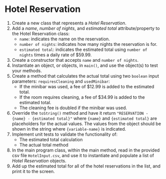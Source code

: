 # Hotel Reservation

1. Create a new class that represents a *Hotel Reservation*.
2. Add a *name*, *number of nights*, and *estimated total* attribute/property to the Hotel Reservation class:
    * `name`: indicates the name on the reservation.
    * `number of nights`: indicates how many nights the reservation is for.
    * `estimated total`: indicates the estimated total using `number of nights` times a daily rate of $59.99.
3. Create a constructor that accepts `name` and `number of nights`.
4. Instantiate an object, or objects, in `main()`, and use the object(s) to test your methods.
5. Create a method that calculates the actual total using two `boolean` input parameters: `requiresCleaning` and `usedMinibar`:
    * If the minibar was used, a fee of $12.99 is added to the estimated total.
    * If the room requires cleaning, a fee of $34.99 is added to the estimated total.
    * The cleaning fee is doubled if the minibar was used.
6. Override the `toString()` method and have it return `"RESERVATION - {name} - {estimated total}"` where `{name}` and `{estimated total}` are placeholders for the actual values. The values from the object should be shown in the string where `{variable-name}` is indicated.
7. Implement unit tests to validate the functionality of:
    * The estimated total calculation
    * The actual total method
8. In the main program class, within the main method, read in the provided csv file `HotelInput.csv`, and use it to instantiate and populate a list of *Hotel Reservation* objects.
9. Add up the estimated total for all of the hotel reservations in the list, and print it to the screen.